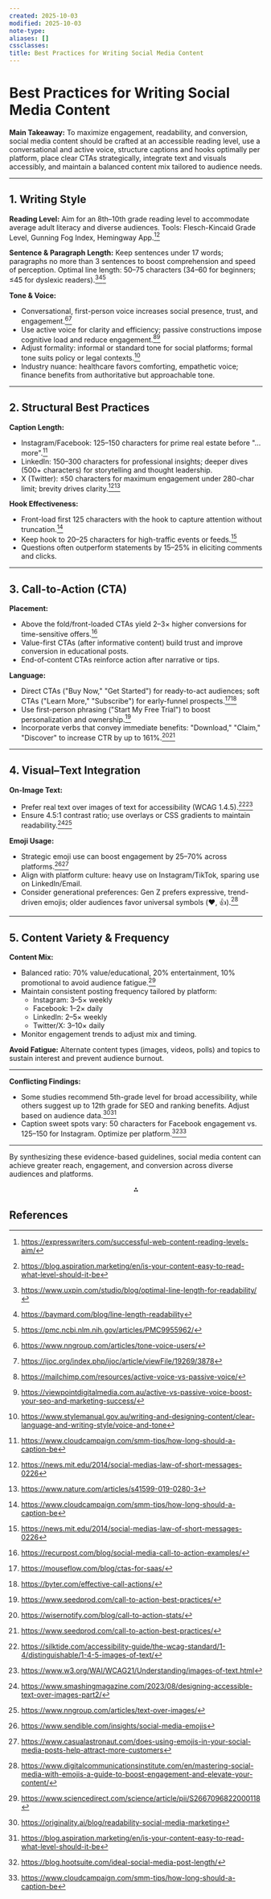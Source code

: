 ```yaml
---
created: 2025-10-03
modified: 2025-10-03
note-type:
aliases: []
cssclasses:
title: Best Practices for Writing Social Media Content
---
```

# Best Practices for Writing Social Media Content

**Main Takeaway:**
To maximize engagement, readability, and conversion, social media content should be crafted at an accessible reading level, use a conversational and active voice, structure captions and hooks optimally per platform, place clear CTAs strategically, integrate text and visuals accessibly, and maintain a balanced content mix tailored to audience needs.

***
## 1. Writing Style

**Reading Level:**
Aim for an 8th–10th grade reading level to accommodate average adult literacy and diverse audiences. Tools: Flesch-Kincaid Grade Level, Gunning Fog Index, Hemingway App.[^1][^2]

**Sentence \& Paragraph Length:**
Keep sentences under 17 words; paragraphs no more than 3 sentences to boost comprehension and speed of perception. Optimal line length: 50–75 characters (34–60 for beginners; ≤45 for dyslexic readers).[^3][^4][^5]

**Tone \& Voice:**

- Conversational, first-person voice increases social presence, trust, and engagement.[^6][^7]
- Use active voice for clarity and efficiency; passive constructions impose cognitive load and reduce engagement.[^8][^9]
- Adjust formality: informal or standard tone for social platforms; formal tone suits policy or legal contexts.[^10]
- Industry nuance: healthcare favors comforting, empathetic voice; finance benefits from authoritative but approachable tone.

***
## 2. Structural Best Practices

**Caption Length:**

- Instagram/Facebook: 125–150 characters for prime real estate before "…more".[^11]
- LinkedIn: 150–300 characters for professional insights; deeper dives (500+ characters) for storytelling and thought leadership.
- X (Twitter): ≤50 characters for maximum engagement under 280-char limit; brevity drives clarity.[^12][^13]

**Hook Effectiveness:**

- Front-load first 125 characters with the hook to capture attention without truncation.[^11]
- Keep hook to 20–25 characters for high-traffic events or feeds.[^12]
- Questions often outperform statements by 15–25% in eliciting comments and clicks.

***
## 3. Call-to-Action (CTA)

**Placement:**

- Above the fold/front-loaded CTAs yield 2–3× higher conversions for time-sensitive offers.[^14]
- Value-first CTAs (after informative content) build trust and improve conversion in educational posts.
- End-of-content CTAs reinforce action after narrative or tips.

**Language:**

- Direct CTAs ("Buy Now," "Get Started") for ready-to-act audiences; soft CTAs ("Learn More," "Subscribe") for early-funnel prospects.[^15][^16]
- Use first-person phrasing ("Start My Free Trial") to boost personalization and ownership.[^17]
- Incorporate verbs that convey immediate benefits: "Download," "Claim," "Discover" to increase CTR by up to 161%.[^18][^17]

***
## 4. Visual–Text Integration

**On-Image Text:**

- Prefer real text over images of text for accessibility (WCAG 1.4.5).[^19][^20]
- Ensure 4.5:1 contrast ratio; use overlays or CSS gradients to maintain readability.[^21][^22]

**Emoji Usage:**

- Strategic emoji use can boost engagement by 25–70% across platforms.[^23][^24]
- Align with platform culture: heavy use on Instagram/TikTok, sparing use on LinkedIn/Email.
- Consider generational preferences: Gen Z prefers expressive, trend-driven emojis; older audiences favor universal symbols (❤️, 👍).[^25]

***
## 5. Content Variety \& Frequency

**Content Mix:**

- Balanced ratio: 70% value/educational, 20% entertainment, 10% promotional to avoid audience fatigue.[^26]
- Maintain consistent posting frequency tailored by platform:
	- Instagram: 3–5× weekly
	- Facebook: 1–2× daily
	- LinkedIn: 2–5× weekly
	- Twitter/X: 3–10× daily
- Monitor engagement trends to adjust mix and timing.

**Avoid Fatigue:**
Alternate content types (images, videos, polls) and topics to sustain interest and prevent audience burnout.

***

**Conflicting Findings:**

- Some studies recommend 5th-grade level for broad accessibility, while others suggest up to 12th grade for SEO and ranking benefits. Adjust based on audience data.[^27][^2]
- Caption sweet spots vary: 50 characters for Facebook engagement vs. 125–150 for Instagram. Optimize per platform.[^28][^11]

***

By synthesizing these evidence-based guidelines, social media content can achieve greater reach, engagement, and conversion across diverse audiences and platforms.
<div align="center">⁂</div>

## References

[^1]: <https://expresswriters.com/successful-web-content-reading-levels-aim/>
[^2]: <https://blog.aspiration.marketing/en/is-your-content-easy-to-read-what-level-should-it-be>
[^3]: <https://www.uxpin.com/studio/blog/optimal-line-length-for-readability/>
[^4]: <https://baymard.com/blog/line-length-readability>
[^5]: <https://pmc.ncbi.nlm.nih.gov/articles/PMC9955962/>
[^6]: <https://www.nngroup.com/articles/tone-voice-users/>
[^7]: <https://ijoc.org/index.php/ijoc/article/viewFile/19269/3878>
[^8]: <https://mailchimp.com/resources/active-voice-vs-passive-voice/>
[^9]: <https://viewpointdigitalmedia.com.au/active-vs-passive-voice-boost-your-seo-and-marketing-success/>
[^10]: <https://www.stylemanual.gov.au/writing-and-designing-content/clear-language-and-writing-style/voice-and-tone>
[^11]: <https://www.cloudcampaign.com/smm-tips/how-long-should-a-caption-be>
[^12]: <https://news.mit.edu/2014/social-medias-law-of-short-messages-0226>
[^13]: <https://www.nature.com/articles/s41599-019-0280-3>
[^14]: <https://recurpost.com/blog/social-media-call-to-action-examples/>
[^15]: <https://mouseflow.com/blog/ctas-for-saas/>
[^16]: <https://byter.com/effective-call-actions/>
[^17]: <https://www.seedprod.com/call-to-action-best-practices/>
[^18]: <https://wisernotify.com/blog/call-to-action-stats/>
[^19]: <https://silktide.com/accessibility-guide/the-wcag-standard/1-4/distinguishable/1-4-5-images-of-text/>
[^20]: <https://www.w3.org/WAI/WCAG21/Understanding/images-of-text.html>
[^21]: <https://www.smashingmagazine.com/2023/08/designing-accessible-text-over-images-part2/>
[^22]: <https://www.nngroup.com/articles/text-over-images/>
[^23]: <https://www.sendible.com/insights/social-media-emojis>
[^24]: <https://www.casualastronaut.com/does-using-emojis-in-your-social-media-posts-help-attract-more-customers>
[^25]: <https://www.digitalcommunicationsinstitute.com/en/mastering-social-media-with-emojis-a-guide-to-boost-engagement-and-elevate-your-content/>
[^26]: <https://www.sciencedirect.com/science/article/pii/S2667096822000118>
[^27]: <https://originality.ai/blog/readability-social-media-marketing>
[^28]: <https://blog.hootsuite.com/ideal-social-media-post-length/>
[^29]: <https://allaboutcookies.org/social-media-terms-of-service>
[^30]: <https://accessibility.huit.harvard.edu/design-readability>
[^31]: <https://readable.com/blog/how-to-use-readability-as-a-social-media-tool/>
[^32]: <https://www.webfx.com/tools/read-able/>
[^33]: <https://www.mtu.edu/umc/services/websites/writing/readability/>
[^34]: <https://www.sciencedirect.com/science/article/pii/S0736585325000036>
[^35]: <https://www.acquia.com/blog/readability-create-content-everyone-reads>
[^36]: <https://prsay.prsa.org/2021/11/12/what-readability-level-makes-sense-for-your-audience/>
[^37]: <https://www.socialmediatoday.com/content/ideal-length-everything-online-backed-research>
[^38]: <https://simplifiedseoconsulting.com/search-engine-optimization-for-counselors-writing-in-conversational-tones-vs-professional-tones/>
[^39]: <https://www.attorneyatwork.com/first-or-third-person-linkedin-profile/>
[^40]: <https://www.welcometothejungle.com/en/articles/personal-branding-third-person-use>
[^41]: <https://www.hivedigital.com/blog/why-active-voice-is-better-than-passive-voice-in-digital-marketing/>
[^42]: <https://www.linkedin.com/pulse/first-second-third-person-which-best-blogging-richard-uridge>
[^43]: <https://fatstacksblog.com/third-or-first-person/>
[^44]: <https://www.anyword.com/blog/boost-engagement-facebook-copy-active-voice>
[^45]: <https://www.sciencedirect.com/science/article/abs/pii/S1094996817300579>
[^46]: <https://www.reddit.com/r/freelanceuk/comments/114rvem/im_a_freelance_creative_do_you_think_a_website/>
[^47]: <https://www.sciencedirect.com/science/article/pii/S2772503023000087>
[^48]: <https://www.sciencedirect.com/science/article/pii/S0148296321002137>
[^49]: <https://www.linkedin.com/pulse/stop-scroll-when-use-1st-2nd-3rd-person-your-social>
[^50]: <https://sourcecodecommunications.com/the-source/engaging-the-active-and-passive-audience-in-the-new-digital-media-landscape/>
[^51]: <https://www.jacobtyler.com/blog/the-power-of-brand-voice-communicate-with-impact/>
[^52]: <https://www.anyword.com/blog/website-copy-in-first-or-third-person>
[^53]: <https://belikenative.com/ultimate-guide-to-multilingual-cta-strategies/>
[^54]: <https://www.womenconquerbiz.com/compelling-calls-to-action/>
[^55]: <https://www.forbes.com/councils/forbescommunicationscouncil/2025/07/03/20-expert-tips-for-crafting-better-ctas-to-drive-action-through-email/>
[^56]: <https://www.sprinklr.com/blog/social-media-call-to-action-examples/>
[^57]: <https://fastercapital.com/topics/the-psychology-behind-effective-cta-phrases.html/1>
[^58]: <https://www.iwebapp.ca/digital-marketing/social-media-ctas-guide/>
[^59]: <https://www.b2brocket.ai/blog-posts/one-word-cta-experiment-driving-action>
[^60]: <https://unbounce.com/conversion-rate-optimization/call-to-action-examples/>
[^61]: <https://martech.org/the-science-behind-high-performing-calls-to-action/>
[^62]: <https://www.vision6.com.au/blog/7-advanced-tips-to-improve-email-marketing-campaigns/>
[^63]: <https://www.litmus.com/blog/click-tap-and-touch-a-guide-to-cta-best-practices>
[^64]: <https://abmatic.ai/blog/psychology-behind-effective-call-to-action-buttons>
[^65]: <https://contentstudio.io/social-media-terms/cta>
[^66]: <https://hey-va.com.au/how-to-write-a-call-to-action/>
[^67]: <https://www.higher-education-marketing.com/blog/how-to-write-an-effective-call-to-action-that-drives-student-conversions>
[^68]: <https://pubmed.ncbi.nlm.nih.gov/12678636/>
[^69]: <https://arxiv.org/html/2506.19389v1>
[^70]: <https://www.linkedin.com/pulse/mastering-art-emoji-usage-social-media-2025-shaun-moat-m7tpe>
[^71]: <https://kellybrady.com/news/emojis-in-marketing-power-risks-best-practices>
[^72]: <https://www.wcag.com/blog/content-over-images-how-does-this-ux-ui-trend-impact-accessibility/>
[^73]: <https://digitalmarketinginstitute.com/blog/what-you-need-to-know-about-using-social-media-emojis>
[^74]: <https://www.sciencedirect.com/science/article/abs/pii/S0747563222002096>
[^75]: <https://www.brandwatch.com/blog/emoji-marketing/>
[^76]: <https://www.w3.org/WAI/WCAG21/Understanding/images-of-text-no-exception.html>
[^77]: <https://www.waymore.io/blog/dos-and-donts-of-using-emojis-in-social-media-posts/>
[^78]: <https://www.sciencedirect.com/science/article/pii/S0261517722002096>
